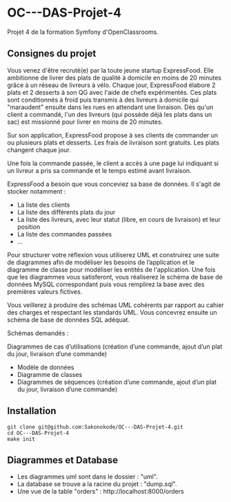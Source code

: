 # OC---DAS-Projet-4

Projet 4 de la formation Symfony d'OpenClassrooms.

## Consignes du projet
Vous venez d'être recruté(e) par la toute jeune startup ExpressFood. Elle ambitionne de livrer des plats de qualité à domicile en moins de 20 minutes grâce à un réseau de livreurs à vélo.
Chaque jour, ExpressFood élabore 2 plats et 2 desserts à son QG avec l'aide de chefs expérimentés. Ces plats sont conditionnés à froid puis transmis à des livreurs à domicile qui "maraudent" ensuite dans les rues en attendant une livraison. Dès qu'un client a commandé, l'un des livreurs (qui possède déjà les plats dans un sac) est missionné pour livrer en moins de 20 minutes.

Sur son application, ExpressFood propose à ses clients de commander un ou plusieurs plats et desserts. Les frais de livraison sont gratuits. Les plats changent chaque jour.

Une fois la commande passée, le client a accès à une page lui indiquant si un livreur a pris sa commande et le temps estimé avant livraison.

ExpressFood a besoin que vous conceviez sa base de données. Il s'agit de stocker notamment :

* La liste des clients
* La liste des différents plats du jour
* La liste des livreurs, avec leur statut (libre, en cours de livraison) et leur position
* La liste des commandes passées
* ...

Pour structurer votre réflexion vous utiliserez UML et construirez une suite de diagrammes afin de modéliser les besoins de l’application et le diagramme de classe pour modéliser les entités de l'application. Une fois que les diagrammes vous satisferont, vous réaliserez le schéma de base de données MySQL correspondant puis vous remplirez la base avec des premières valeurs fictives.

Vous veillerez à produire des schémas UML cohérents par rapport au cahier des charges et respectant les standards UML. Vous concevrez ensuite un schéma de base de données SQL adéquat.

Schémas demandés :

Diagrammes de cas d’utilisations (création d’une commande, ajout d’un plat du jour, livraison d’une commande)

* Modèle de données
* Diagramme de classes
* Diagrammes de séquences (création d’une commande, ajout d’un plat du jour, livraison d’une commande)

## Installation

    git clone git@github.com:Sakonokode/OC---DAS-Projet-4.git
    cd OC---DAS-Projet-4
    make init
    
## Diagrammes et Database
* Les diagrammes uml sont dans le dossier : "uml".
* La database se trouve a la racine du projet : "dump.sql".
* Une vue de la table "orders" : http://localhost:8000/orders